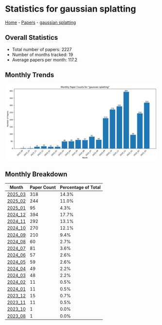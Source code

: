 # Statistics for gaussian splatting

[Home](https://arxcompass.github.io) - [Papers](https://arxcompass.github.io/papers) - [gaussian splatting](https://arxcompass.github.io/papers/gaussian_splatting)

## Overall Statistics

- Total number of papers: 2227
- Number of months tracked: 19
- Average papers per month: 117.2

## Monthly Trends

![Monthly Paper Counts](monthly_stats.png)

## Monthly Breakdown

| Month | Paper Count | Percentage of Total |
| --- | --- | --- |
| [2025_03](./2025_03/papers_1.md) | 318 | 14.3% |
| [2025_02](./2025_02/papers_1.md) | 244 | 11.0% |
| [2025_01](./2025_01/papers_1.md) | 95 | 4.3% |
| [2024_12](./2024_12/papers_1.md) | 394 | 17.7% |
| [2024_11](./2024_11/papers_1.md) | 292 | 13.1% |
| [2024_10](./2024_10/papers_1.md) | 270 | 12.1% |
| [2024_09](./2024_09/papers_1.md) | 210 | 9.4% |
| [2024_08](./2024_08/papers_1.md) | 60 | 2.7% |
| [2024_07](./2024_07/papers_1.md) | 81 | 3.6% |
| [2024_06](./2024_06/papers_1.md) | 57 | 2.6% |
| [2024_05](./2024_05/papers_1.md) | 59 | 2.6% |
| [2024_04](./2024_04/papers_1.md) | 49 | 2.2% |
| [2024_03](./2024_03/papers_1.md) | 48 | 2.2% |
| [2024_02](./2024_02/papers_1.md) | 11 | 0.5% |
| [2024_01](./2024_01/papers_1.md) | 11 | 0.5% |
| [2023_12](./2023_12/papers_1.md) | 15 | 0.7% |
| [2023_11](./2023_11/papers_1.md) | 11 | 0.5% |
| [2023_10](./2023_10/papers_1.md) | 1 | 0.0% |
| [2023_08](./2023_08/papers_1.md) | 1 | 0.0% |
